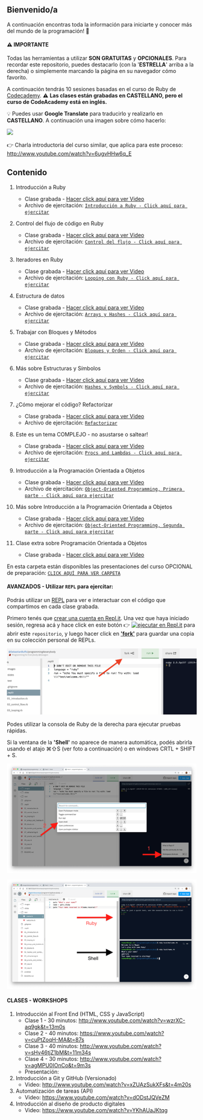 ## Bienvenido/a

A continuación encontras toda la información para iniciarte y conocer más del mundo de la programación! 🎉

#### ⚠️ IMPORTANTE
Todas las herramientas a utilizar **SON GRATUITAS** y **OPCIONALES**.
Para recordar este repositorio, puedes destacarlo (con la '**ESTRELLA**' arriba a la derecha) o simplemente marcando la página en su navegador cómo favorito.

A continuación tendrás 10 sesiones basadas en el curso de Ruby de [Codecademy](https://www.codecademy.com/learn/learn-ruby).
⚠️ **Las clases están grabadas en CASTELLANO, pero el curso de CodeAcademy está en inglés.**

💡 Puedes usar **Google Translate** para traducirlo y realizarlo en **CASTELLANO**. A continuación una imagen sobre cómo hacerlo:

![](https://github.com/sbuffose/codecademy-guia/raw/master/images/codecademy.png)


👉 Charla introductoria del curso similar, que aplica para este proceso: http://www.youtube.com/watch?v=6ugvHHw6q_E


## Contenido

1. Introducción a Ruby
    - Clase grabada - [Hacer click aquí para ver Video](https://www.youtube.com/watch?v=RUppS0Vg-WI)
    - Archivo de ejercitación: [`Introducción a Ruby - Click aquí para ejercitar`](https://github.com/sbuffose/codecademy-guia/tree/master/01_introduction.rb)

2. Control del flujo de código en Ruby
    - Clase grabada - [Hacer click aquí para ver Video](https://www.youtube.com/watch?v=W9Sue0YxPCg)
    - Archivo de ejercitación: [`Control del flujo - Click aquí para ejercitar`](https://github.com/sbuffose/codecademy-guia/tree/master/02_control_flow.rb)

3. Iteradores en Ruby
    - Clase grabada - [Hacer click aquí para ver Video](http://www.youtube.com/watch?v=E5aCG0VIt3M&t=4m5s)
    - Archivo de ejercitación: [`Looping con Ruby - Click aquí para ejercitar`](https://github.com/sbuffose/codecademy-guia/tree/master/03_looping.rb)

4. Estructura de datos
    - Clase grabada - [Hacer click aquí para ver Video](http://www.youtube.com/watch?v=N9cNErAeC5c&t=5m48s)
    - Archivo de ejercitación: [`Arrays y Hashes - Click aquí para ejercitar`](https://github.com/sbuffose/codecademy-guia/tree/master/04_arrays_and_hashes.rb)

5. Trabajar con Bloques y Métodos
    - Clase grabada - [Hacer click aquí para ver Video](https://www.youtube.com/watch?v=rx4JQexCUOE)
    - Archivo de ejercitación: [`Bloques y Orden - Click aquí para ejercitar`](https://github.com/sbuffose/codecademy-guia/tree/master/05_methods_and_blocks.rb)

6. Más sobre Estructuras y Símbolos
    - Clase grabada - [Hacer click aquí para ver Video](https://www.youtube.com/watch?v=UQTsuHhOpNY)
    - Archivo de ejercitación: [`Hashes y Symbols - Click aquí para ejercitar`](https://github.com/sbuffose/codecademy-guia/tree/master/06_hashes_and_symbols.rb)

7. ¿Cómo mejorar el código? Refactorizar
    - Clase grabada - [Hacer click aquí para ver Video](http://www.youtube.com/watch?v=4gF1K2y78x8&t=1m40s)
    - Archivo de ejercitación: [`Refactorizar`](https://github.com/sbuffose/codecademy-guia/tree/master/07_refactoring.rb)

8. Este es un tema COMPLEJO - no asustarse o saltear!
    - Clase grabada - [Hacer click aquí para ver Video](https://www.youtube.com/watch?v=a83sZAnoxgA)
    - Archivo de ejercitación: [`Procs and Lambdas - Click aquí para ejercitar`](https://github.com/sbuffose/codecademy-guia/tree/master/08_procs_and_lambdas.rb)

9. Introducción a la Programación Orientada a Objetos
    - Clase grabada - [Hacer click aquí para ver Video](https://www.youtube.com/watch?v=T70TT2INq1A)
    - Archivo de ejercitación: [`Object-Oriented Programming, Primera parte - Click aquí para ejercitar`](https://github.com/sbuffose/codecademy-guia/tree/master/09_oop.rb)

10. Más sobre Introducción a la Programación Orientada a Objetos
    - Clase grabada - [Hacer click aquí para ver Video](https://www.youtube.com/watch?v=ggYo4CfcQ_Y)
    - Archivo de ejercitación: [`Object-Oriented Programming, Segunda parte - Click aquí para ejercitar`](https://github.com/sbuffose/codecademy-guia/tree/master/10_oop.rb)

11. Clase extra sobre Programación Orientada a Objetos
    - Clase grabada - [Hacer click aquí para ver Video](https://www.youtube.com/watch?v=yA1uKsbJiGI)


En esta carpeta están disponibles las presentaciones del curso OPCIONAL de preparación: [`CLICK AQUÍ PARA VER CARPETA`](https://github.com/sbuffose/codecademy-guia/tree/master/slides)

#### AVANZADOS - Utilizar `REPL` para ejercitar:

Podrás utilizar un [REPL](https://en.wikipedia.org/wiki/Read%E2%80%93eval%E2%80%93print_loop) para ver e interactuar con el código que compartimos en cada clase grabada.

Primero tenés que [crear una cuenta en Repl.it](https://repl.it/signup). Una vez que haya iniciado sesión, regresa acá y hace click en este botón 👉 [![ejecutar en Repl.it](https://repl.it/badge/github/lewagonlisbon/programming4everyone)](https://repl.it/@SebastianBuffo/prepwork-talento-digital) para abrir este `repositorio`, y luego hacer click en [**'fork'**]() para guardar una copia en su colección personal de REPLs.

![](https://github.com/sbuffose/prepwork-talento-digital/raw/master/images/repl1.png)


Podes utilizar la consola de Ruby de la derecha para ejecutar pruebas rápidas.

Si la ventana de la **'Shell'** no aparece de manera automática, podés abrirla usando el atajo ⌘⇧S (ver foto a continuación) o en windows CRTL + SHIFT + S.

![](https://github.com/sbuffose/prepwork-talento-digital/raw/master/images/repl2.png)

![](https://github.com/sbuffose/prepwork-talento-digital/raw/master/images/repl3.png)


#### CLASES - WORKSHOPS
  1. Introducción al Front End (HTML, CSS y JavaScript)
      - Clase 1 - 30 minutos: http://www.youtube.com/watch?v=wzrXC-aq9gk&t=13m0s
      - Clase 2 - 40 minutos: https://www.youtube.com/watch?v=cuPtZoqH-MA&t=87s
      - Clase 3 - 40 minutos: http://www.youtube.com/watch?v=sHv46tjZ1bM&t=11m34s
      - Clase 4 - 30 minutos: http://www.youtube.com/watch?v=agMPU0IOnCo&t=9m3s
      - Presentación:
  2. Introducción a Git y GitHub (Versionado)
      - Video: http://www.youtube.com/watch?v=xZUAzSukXFs&t=4m20s
  3. Automatización de tareas (API)
      - Video: https://www.youtube.com/watch?v=dODstJQVeZM
  4. Introducción al diseño de producto digitales
      - Video: https://www.youtube.com/watch?v=YKhAUaJKtqg
